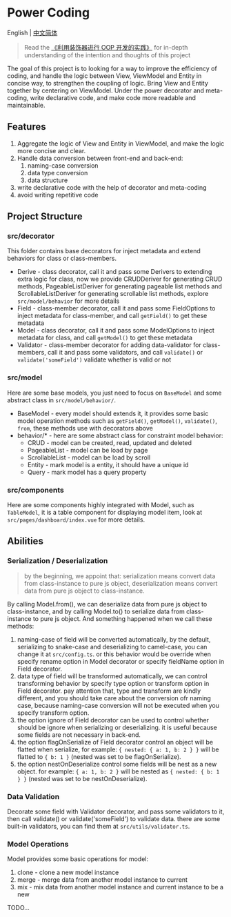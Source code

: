 # Power Coding

English | [中文简体](./README.zh_CN.md)

> Read the [《利用装饰器进行 OOP 开发的实践》](https://wayne-wu.com/posts/decorators-for-oop-coding) for in-depth understanding of the intention and thoughts of this project

The goal of this project is to looking for a way to improve the efficiency of coding, and handle the logic between View, ViewModel and Entity in concise way, to strengthen the coupling of logic. Bring View and Entity together by centering on ViewModel. Under the power decorator and meta-coding, write declarative code, and make code more readable and maintainable.

## Features

1. Aggregate the logic of View and Entity in ViewModel, and make the logic more concise and clear.
2. Handle data conversion between front-end and back-end:
   1. naming-case conversion
   2. data type conversion
   3. data structure
3. write declarative code with the help of decorator and meta-coding
4. avoid writing repetitive code

## Project Structure

### src/decorator

This folder contains base decorators for inject metadata and extend behaviors for class or class-members.

- Derive - class decorator, call it and pass some Derivers to extending extra logic for class, now we provide CRUDDeriver for generating CRUD methods, PageableListDeriver for generating pageable list methods and ScrollableListDeriver for generating scrollable list methods, explore `src/model/behavior` for more details
- Field - class-member decorator, call it and pass some FieldOptions to inject metadata for class-member, and call `getField()` to get these metadata
- Model - class decorator, call it and pass some ModelOptions to inject metadata for class, and call `getModel()` to get these metadata
- Validator - class-member decorator for adding data-validator for class-members, call it and pass some validators, and call `validate()` or `validate('someField')` validate whether is valid or not

### src/model

Here are some base models, you just need to focus on `BaseModel` and some abstract class in `src/model/behavior/`.

- BaseModel - every model should extends it, it provides some basic model operation methods such as `getField()`, `getModel()`, `validate()`, `from`, these methods use with decorators above
- behavior/* - here are some abstract class for constraint model behavior:
  - CRUD - model can be created, read, updated and deleted
  - PageableList - model can be load by page
  - ScrollableList - model can be load by scroll
  - Entity - mark model is a entity, it should have a unique id
  - Query - mark model has a query property

### src/components

Here are some components highly integrated with Model, such as `TableModel`, it is a table component for displaying model item, look at `src/pages/dashboard/index.vue` for more details.

## Abilities

### Serialization / Deserialization

> by the beginning, we appoint that: serialization means convert data from class-instance to pure js object, deserialization means convert data from pure js object to class-instance.

By calling Model.from(), we can deserialize data from pure js object to class-instance, and by calling Model.to() to serialize data from class-instance to pure js object. And something happened when we call these methods:

1. naming-case of field will be converted automatically, by the default, serializing to snake-case and deserializing to camel-case, you can change it at `src/config.ts`. or this behavior would be override when specify rename option in Model decorator or specify fieldName option in Field decorator.
2. data type of field will be transformed automatically, we can control transforming behavior by specify type option or transform option in Field decorator. pay attention that, type and transform are kindly different, and you should take care about the conversion ofr naming case, because naming-case conversion will not be executed when you specify transform option.
3. the option ignore of Field decorator can be used to control whether should be ignore when serializing or deserializing. it is useful because some fields are not necessary in back-end.
4. the option flagOnSerialize of Field decorator control an object will be flatted when serialize, for example: `{ nested: { a: 1, b: 2 } }` will be flatted to `{ b: 1 }` (nested was set to be flagOnSerialize).
5. the option nestOnDeserialize control some fields will be nest as a new object. for example: `{ a: 1, b: 2 }` will be nested as `{ nested: { b: 1 } }` (nested was set to be nestOnDeserialize).

### Data Validation

Decorate some field with Validator decorator, and pass some validators to it, then call validate() or validate('someField') to validate data. there are some built-in validators, you can find them at `src/utils/validator.ts`.

### Model Operations

Model provides some basic operations for model:

1. clone - clone a new model instance
2. merge - merge data from another model instance to current
3. mix - mix data from another model instance and current instance to be a new

TODO...